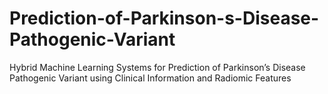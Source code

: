# Prediction-of-Parkinson-s-Disease-Pathogenic-Variant
Hybrid Machine Learning Systems for Prediction of Parkinson’s Disease Pathogenic Variant using Clinical Information and Radiomic Features

